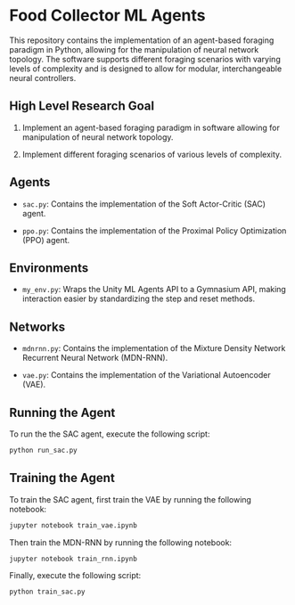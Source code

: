 # Food Collector ML Agents

This repository contains the implementation of an agent-based foraging paradigm in Python, allowing for the manipulation of neural network topology. The software supports different foraging scenarios with varying levels of complexity and is designed to allow for modular, interchangeable neural controllers.

## High Level Research Goal

1. Implement an agent-based foraging paradigm in software allowing for manipulation of neural network topology.

2. Implement different foraging scenarios of various levels of complexity.

## Agents

- `sac.py`: Contains the implementation of the Soft Actor-Critic (SAC) agent.

- `ppo.py`: Contains the implementation of the Proximal Policy Optimization (PPO) agent.

## Environments

- `my_env.py`: Wraps the Unity ML Agents API to a Gymnasium API, making interaction easier by standardizing the step and reset methods.

## Networks

- `mdnrnn.py`: Contains the implementation of the Mixture Density Network Recurrent Neural Network (MDN-RNN).

- `vae.py`: Contains the implementation of the Variational Autoencoder (VAE).

## Running the Agent

To run the the SAC agent, execute the following script:

```bash
python run_sac.py
```

## Training the Agent

To train the SAC agent, first train the VAE by running the following notebook:

```bash
jupyter notebook train_vae.ipynb
```

Then train the MDN-RNN by running the following notebook:

```bash
jupyter notebook train_rnn.ipynb
```

Finally, execute the following script:

```bash
python train_sac.py
```
